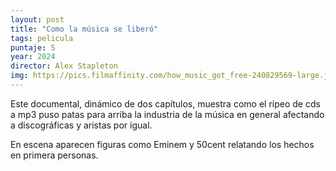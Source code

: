 ```yaml
---
layout: post
title: "Como la música se liberó"
tags: pelicula
puntaje: 5
year: 2024
director: Alex Stapleton
img: https://pics.filmaffinity.com/how_music_got_free-240829569-large.jpg
---
```


Este documental, dinámico de dos capítulos, muestra como el ripeo de cds a mp3 puso patas para arriba la industria de la música en general afectando a discográficas y aristas  por igual.

En escena aparecen figuras como Eminem y 50cent relatando los hechos en primera personas. 
